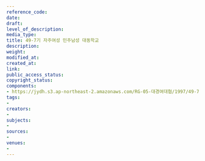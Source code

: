 ```yaml
---
reference_code: 
date: 
draft: 
level_of_description: 
media_type: 
title: 49-7기 자주여성 민주남성 대동학교
description: 
weight: 
modified_at: 
created_at: 
link: 
public_access_status: 
copyright_status: 
components:
- https://jydh.s3.ap-northeast-2.amazonaws.com/RG-05-대경여대협/1997/49-7기+자주여성+민주남성+대동학교.pdf
tags:
- 
creators:
- 
subjects:
- 
sources:
- 
venues:
- 
---
```

